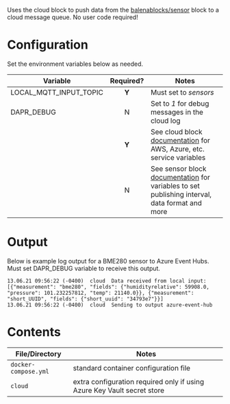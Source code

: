 Uses the cloud block to push data from the [balenablocks/sensor](https://github.com/balenablocks/sensor) block to a cloud message queue. No user code required!

# Configuration
Set the environment variables below as needed.

| Variable | Required? | Notes |
| -------- | :-------: |------ |
| LOCAL_MQTT_INPUT_TOPIC | **Y** | Must set to _sensors_ |
| DAPR_DEBUG | N | Set to _1_ for debug messages in the cloud log |
|  | **Y** | See cloud block [documentation](https://stupefied-johnson-ee1062.netlify.app/docs/message-queues) for AWS, Azure, etc. service variables |
| | N | See sensor block [documentation](https://github.com/balenablocks/sensor#readme) for variables to set publishing interval, data format and more |


# Output
Below is example log output for a BME280 sensor to Azure Event Hubs. Must set DAPR_DEBUG variable to receive this output.

```
13.06.21 09:56:22 (-0400)  cloud  Data received from local input: [{"measurement": "bme280", "fields": {"humidityrelative": 59908.0, "pressure": 101.232257812, "temp": 21140.0}}, {"measurement": "short_UUID", "fields": {"short_uuid": "34793e7"}}]
13.06.21 09:56:22 (-0400)  cloud  Sending to output azure-event-hub
```

# Contents

| File/Directory | Notes |
| -------------- | ----- |
| `docker-compose.yml` | standard container configuration file |
| `cloud`| extra configuration required only if using Azure Key Vault secret store |
